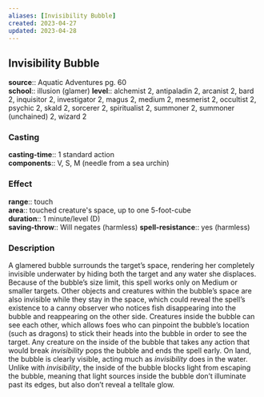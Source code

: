 ```yaml
---
aliases: [Invisibility Bubble]
created: 2023-04-27
updated: 2023-04-28
---
```


## Invisibility Bubble

**source**:: Aquatic Adventures pg. 60  
**school**:: illusion (glamer)
**level**:: alchemist 2, antipaladin 2, arcanist 2, bard 2, inquisitor 2, investigator 2, magus 2, medium 2, mesmerist 2, occultist 2, psychic 2, skald 2, sorcerer 2, spiritualist 2, summoner 2, summoner (unchained) 2, wizard 2

### Casting

**casting-time**:: 1 standard action  
**components**:: V, S, M (needle from a sea urchin)

### Effect

**range**:: touch  
**area**:: touched creature's space, up to one 5-foot-cube  
**duration**:: 1 minute/level (D)  
**saving-throw**:: Will negates (harmless)
**spell-resistance**:: yes (harmless)

### Description

A glamered bubble surrounds the target’s space, rendering her completely invisible underwater by hiding both the target and any water she displaces. Because of the bubble’s size limit, this spell works only on Medium or smaller targets. Other objects and creatures within the bubble’s space are also invisible while they stay in the space, which could reveal the spell’s existence to a canny observer who notices fish disappearing into the bubble and reappearing on the other side. Creatures inside the bubble can see each other, which allows foes who can pinpoint the bubble’s location (such as dragons) to stick their heads into the bubble in order to see the target. Any creature on the inside of the bubble that takes any action that would break *invisibility* pops the bubble and ends the spell early. On land, the bubble is clearly visible, acting much as *invisibility* does in the water. Unlike with *invisibility*, the inside of the bubble blocks light from escaping the bubble, meaning that light sources inside the bubble don’t illuminate past its edges, but also don’t reveal a telltale glow.
